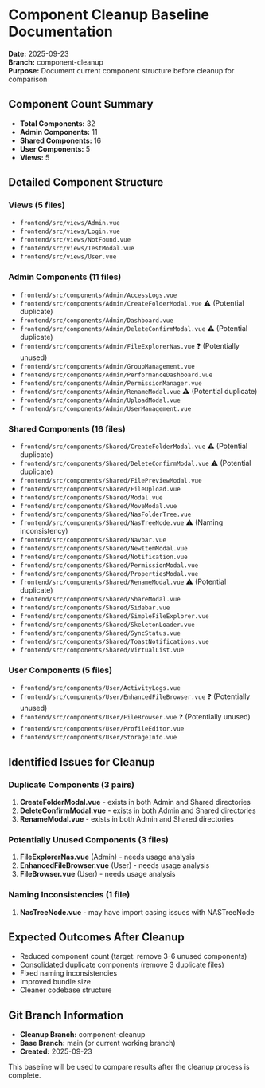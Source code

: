 # Component Cleanup Baseline Documentation

**Date:** 2025-09-23  
**Branch:** component-cleanup  
**Purpose:** Document current component structure before cleanup for comparison

## Component Count Summary

- **Total Components:** 32
- **Admin Components:** 11
- **Shared Components:** 16
- **User Components:** 5
- **Views:** 5

## Detailed Component Structure

### Views (5 files)
- `frontend/src/views/Admin.vue`
- `frontend/src/views/Login.vue`
- `frontend/src/views/NotFound.vue`
- `frontend/src/views/TestModal.vue`
- `frontend/src/views/User.vue`

### Admin Components (11 files)
- `frontend/src/components/Admin/AccessLogs.vue`
- `frontend/src/components/Admin/CreateFolderModal.vue` ⚠️ (Potential duplicate)
- `frontend/src/components/Admin/Dashboard.vue`
- `frontend/src/components/Admin/DeleteConfirmModal.vue` ⚠️ (Potential duplicate)
- `frontend/src/components/Admin/FileExplorerNas.vue` ❓ (Potentially unused)
- `frontend/src/components/Admin/GroupManagement.vue`
- `frontend/src/components/Admin/PerformanceDashboard.vue`
- `frontend/src/components/Admin/PermissionManager.vue`
- `frontend/src/components/Admin/RenameModal.vue` ⚠️ (Potential duplicate)
- `frontend/src/components/Admin/UploadModal.vue`
- `frontend/src/components/Admin/UserManagement.vue`

### Shared Components (16 files)
- `frontend/src/components/Shared/CreateFolderModal.vue` ⚠️ (Potential duplicate)
- `frontend/src/components/Shared/DeleteConfirmModal.vue` ⚠️ (Potential duplicate)
- `frontend/src/components/Shared/FilePreviewModal.vue`
- `frontend/src/components/Shared/FileUpload.vue`
- `frontend/src/components/Shared/Modal.vue`
- `frontend/src/components/Shared/MoveModal.vue`
- `frontend/src/components/Shared/NasFolderTree.vue`
- `frontend/src/components/Shared/NasTreeNode.vue` ⚠️ (Naming inconsistency)
- `frontend/src/components/Shared/Navbar.vue`
- `frontend/src/components/Shared/NewItemModal.vue`
- `frontend/src/components/Shared/Notification.vue`
- `frontend/src/components/Shared/PermissionModal.vue`
- `frontend/src/components/Shared/PropertiesModal.vue`
- `frontend/src/components/Shared/RenameModal.vue` ⚠️ (Potential duplicate)
- `frontend/src/components/Shared/ShareModal.vue`
- `frontend/src/components/Shared/Sidebar.vue`
- `frontend/src/components/Shared/SimpleFileExplorer.vue`
- `frontend/src/components/Shared/SkeletonLoader.vue`
- `frontend/src/components/Shared/SyncStatus.vue`
- `frontend/src/components/Shared/ToastNotifications.vue`
- `frontend/src/components/Shared/VirtualList.vue`

### User Components (5 files)
- `frontend/src/components/User/ActivityLogs.vue`
- `frontend/src/components/User/EnhancedFileBrowser.vue` ❓ (Potentially unused)
- `frontend/src/components/User/FileBrowser.vue` ❓ (Potentially unused)
- `frontend/src/components/User/ProfileEditor.vue`
- `frontend/src/components/User/StorageInfo.vue`

## Identified Issues for Cleanup

### Duplicate Components (3 pairs)
1. **CreateFolderModal.vue** - exists in both Admin and Shared directories
2. **DeleteConfirmModal.vue** - exists in both Admin and Shared directories
3. **RenameModal.vue** - exists in both Admin and Shared directories

### Potentially Unused Components (3 files)
1. **FileExplorerNas.vue** (Admin) - needs usage analysis
2. **EnhancedFileBrowser.vue** (User) - needs usage analysis
3. **FileBrowser.vue** (User) - needs usage analysis

### Naming Inconsistencies (1 file)
1. **NasTreeNode.vue** - may have import casing issues with NASTreeNode

## Expected Outcomes After Cleanup

- Reduced component count (target: remove 3-6 unused components)
- Consolidated duplicate components (remove 3 duplicate files)
- Fixed naming inconsistencies
- Improved bundle size
- Cleaner codebase structure

## Git Branch Information

- **Cleanup Branch:** component-cleanup
- **Base Branch:** main (or current working branch)
- **Created:** 2025-09-23

This baseline will be used to compare results after the cleanup process is complete.